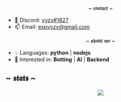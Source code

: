 <p align="center">
~ 𝖈𝖔𝖓𝖙𝖆𝖈𝖙 ~
</p>

- 👻 Discord: [vyzv#1827](https://discord.gg/zum)
- 📫 Email: expvyzv@gmail.com

<p align="center">~ 𝖆𝖇𝖔𝖚𝖙 𝖒𝖊 ~ </p>

- 💡 Languages: **python** | **nodejs**
- 👀 Interested in:  **Botting** | **AI** | **Backend**

## ~ 𝖘𝖙𝖆𝖙𝖘 ~ 
<p href="https://github.com/vyzv" align="center">
    <img src="https://github-readme-stats.vercel.app/api?username=vyzv&show_icons=true&theme=midnight-purple" />
</p>
